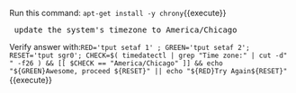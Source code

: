 Run this command: `apt-get install -y chrony`{{execute}}

<pre> update the system's timezone to America/Chicago </pre>

Verify answer with:`RED='tput setaf 1' ; GREEN='tput setaf 2'; RESET='tput sgr0'; CHECK=$( timedatectl | grep "Time zone:" | cut -d" " -f26 ) && [[ $CHECK == "America/Chicago" ]] && echo "${GREEN}Awesome, proceed ${RESET}" || echo "${RED}Try Again${RESET}"`{{execute}}
